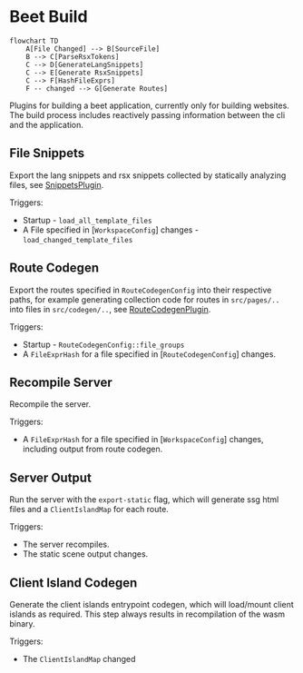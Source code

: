 # Beet Build



```mermaid
flowchart TD
	A[File Changed] --> B[SourceFile]
	B --> C[ParseRsxTokens]
	C --> D[GenerateLangSnippets]
	C --> E[Generate RsxSnippets]
	C --> F[HashFileExprs]
	F -- changed --> G[Generate Routes]
```


Plugins for building a beet application, currently only for building websites.
The build process includes reactively passing information between the cli and the application.

## File Snippets
Export the lang snippets and rsx snippets collected by statically analyzing files, see [SnippetsPlugin](src/file_snippets/file_snippet_plugin.rs#L15).

Triggers:
- Startup - `load_all_template_files`
- A File specified in [`WorkspaceConfig`] changes - `load_changed_template_files`

## Route Codegen
Export the routes specified in `RouteCodegenConfig` into their respective paths, for example generating collection code for routes in `src/pages/..` into files in `src/codegen/..`, see [RouteCodegenPlugin](crates/beet_build/src/route_codegen/route_codegen_plugin.rs#L7).

Triggers:
- Startup - `RouteCodegenConfig::file_groups`
- A `FileExprHash` for a file specified in [`RouteCodegenConfig`] changes.

## Recompile Server

Recompile the server.

Triggers:
- A `FileExprHash` for a file specified in [`WorkspaceConfig`] changes, including output from route codegen.

## Server Output

Run the server with the `export-static` flag, which will generate ssg html files and a `ClientIslandMap` for each route.

Triggers:
- The server recompiles.
- The static scene output changes.

## Client Island Codegen

Generate the client islands entrypoint codegen, which will load/mount client islands as required. This step always results in recompilation of the wasm binary.

Triggers:
- The `ClientIslandMap` changed
